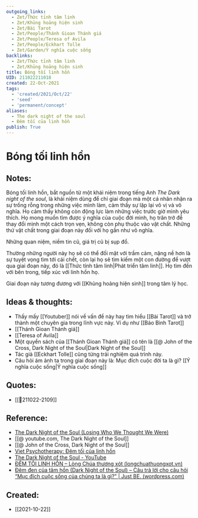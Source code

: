 ```yaml
---
outgoing_links:
  - Zet/Thức tỉnh tâm linh
  - Zet/Khủng hoảng hiện sinh
  - Zet/Bài Tarot
  - Zet/People/Thánh Gioan Thánh giá
  - Zet/People/Teresa of Avila
  - Zet/People/Eckhart Tolle
  - Zet/Garden/Ý nghĩa cuộc sống
backlinks:
  - Zet/Thức tỉnh tâm linh
  - Zet/Khủng hoảng hiện sinh
title: Bóng tối linh hồn
UID: 211022211018
created: 22-Oct-2021
tags:
  - 'created/2021/Oct/22'
  - 'seed'
  - 'permanent/concept'
aliases:
  - The dark night of the soul
  - Đêm tối của linh hồn
publish: True
---
```

# Bóng tối linh hồn

## Notes:
Bóng tối linh hồn, bắt nguồn từ một khái niệm trong tiếng Anh *The Dark night of the soul*, là khái niệm dùng để chỉ giai đoạn mà một cá nhân nhận ra sự trống rỗng trong những việc mình làm, cảm thấy sự lặp lại vô vị và vô nghĩa. Họ cảm thấy không còn động lực làm những việc trước giờ mình yêu thích. Họ mong muốn tìm được ý nghĩa của cuộc đời mình, họ trăn trở để thay đổi mình một cách trọn vẹn, không còn phụ thuộc vào vật chất. Những thứ vật chất trong giai đoạn này đối với họ gần như vô nghĩa. 

Những quan niệm, niềm tin cũ, giá trị cũ bị sụp đổ.

Thường những người này họ sẽ có thể đối mặt với trầm cảm, nặng nề hơn là sự tuyệt vọng tìm tới cái chết, còn lại họ sẽ tìm kiếm một con đường để vượt qua giai đoạn này, đó là [[Thức tỉnh tâm linh|Phát triển tâm linh]]. Họ tìm đến với bên trong, tiếp xúc với linh hồn họ.

Giai đoạn này tương đương với [[Khủng hoảng hiện sinh]] trong tâm lý học.

## Ideas & thoughts:
- Thấy mấy [[Youtuber]] nói về vấn đề này hay tìm hiểu [[Bài Tarot]] và trở thành một chuyên gia trong lĩnh vực này. Ví dụ như [[Bảo Bình Tarot]]
- [[Thánh Gioan Thánh giá]]
- [[Teresa of Avila]]
- Một quyển sách của [[Thánh Gioan Thánh giá]] có tên là [[@ John of the Cross, Dark Night of the Soul|Dark Night of the Soul]]
- Tác giả [[Eckhart Tolle]] cũng từng trải nghiệm quá trình này.
- Câu hỏi ám ảnh ta trong giai đoạn này là: Mục đích cuộc đời ta là gì? [[Ý nghĩa cuộc sống|Ý nghĩa cuộc sống]]

## Quotes:
- [[💬211022-2109]]

## Reference:
- [The Dark Night of the Soul (Losing Who We Thought We Were)](https://www.youtube.com/watch?v=GXq6YyvA_vM)
- [[@ youtube.com, The Dark Night of the Soul]]
- [[@ John of the Cross, Dark Night of the Soul]]
- [Viet Psychotherapy: Đêm tối của linh hồn](http://vietpsychotherapy.blogspot.com/2014/06/em-toi-cua-linh-hon.html)
- [The Dark Night of the Soul - YouTube](https://www.youtube.com/watch?v=lMA43kVVldc)
- [ĐÊM TỐI LINH HỒN – Lòng Chúa thương xót (longchuathuongxot.vn)](http://longchuathuongxot.vn/v2/dem-toi-linh-hon/)
- [Đêm đen của tâm hồn (Dark Night of the Soul) – Câu trả lời cho câu hỏi “Mục đích cuộc sống của chúng ta là gì?” | Just BE. (wordpress.com)](https://innermostselves.wordpress.com/2017/07/03/dem-den-cua-tam-hon-dark-night-of-the-soul-cau-tra-loi-cho-cau-hoi-muc-dich-cuoc-song-cua-chung-ta-la-gi/)
## Created:
- [[2021-10-22]]

